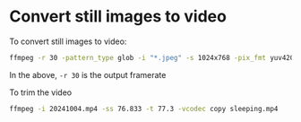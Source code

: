 # Convert still images to video

To convert still images to video:

```bash
ffmpeg -r 30 -pattern_type glob -i "*.jpeg" -s 1024x768 -pix_fmt yuv420p -vcodec libx264 20241004.mp4
 ```

In the above, `-r 30` is the output framerate

To trim the video

 ```bash
ffmpeg -i 20241004.mp4 -ss 76.833 -t 77.3 -vcodec copy sleeping.mp4
 ```
